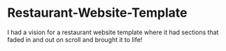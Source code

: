 # Restaurant-Website-Template

I had a vision for a restaurant website template where it had sections that faded in and out on scroll and brought it to life! 
